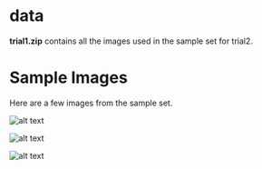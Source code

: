 # data

**trial1.zip** contains all the images used in the sample set for trial2.

# Sample Images

Here are a few images from the sample set.

![alt text](https://github.com/albertgarcia7149/Undergraduate-ML-Research/blob/master/GANS/W/Capybara/Trial1/data/pic_001.jpg "Sample1")

![alt text](https://github.com/albertgarcia7149/Undergraduate-ML-Research/blob/master/GANS/W/Capybara/Trial1/data/pic_003.jpg "Sample2")

![alt text](https://github.com/albertgarcia7149/Undergraduate-ML-Research/blob/master/GANS/W/Capybara/Trial1/data/pic_020.jpg "Sample3")

